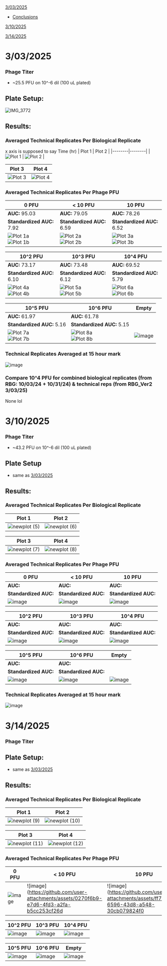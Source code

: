 [3/03/2025](#3032025)
- [Conclusions](#pfu-comparison) <br>

[3/10/2025](#3102025)

[3/14/2025](#3142025)

# 3/03/2025

### Phage Titer
- ~25.5 PFU on 10^-6 dil (100 uL plated)

## Plate Setup:
![IMG_3772](https://github.com/user-attachments/assets/ffc19528-b321-4764-a798-b3ce2c2a0969)

## Results:

### Averaged Technical Replicates Per Biological Replicate
x axis is supposed to say Time (hr)
| Plot 1 | Plot 2 |
|--------|--------|
| ![Plot 1](https://github.com/user-attachments/assets/1974fa55-b4f2-4b6a-becf-68e661a8b0ab) | ![Plot 2](https://github.com/user-attachments/assets/19be0122-9e03-49b7-9c87-fa8e66fc7576) |

| Plot 3 | Plot 4 |
|--------|--------|
| ![Plot 3](https://github.com/user-attachments/assets/dee9b190-ac42-426b-8f5a-34e8a3ba444e) | ![Plot 4](https://github.com/user-attachments/assets/efff7e38-6f64-4b99-8135-4f4b25991587) |

### Averaged Technical Replicates Per Phage PFU

| 0 PFU | < 10 PFU | 10 PFU |
|--------|--------|--------|
| **AUC:** 95.03 | **AUC:** 79.05 | **AUC:** 78.26|
| **Standardized AUC:** 7.92 | **Standardized AUC:** 6.59 | **Standardized AUC:** 6.52|
| ![Plot 1a](https://github.com/user-attachments/assets/4e06f675-00a2-47a4-b9a1-e2a4c31ca2c7) <br> ![Plot 1b](https://github.com/user-attachments/assets/8c5b2d72-3528-465a-95a7-0f9eaf078e7c) | ![Plot 2a](https://github.com/user-attachments/assets/c3542019-7491-4cdc-b675-1cb687f42daa) <br> ![Plot 2b](https://github.com/user-attachments/assets/a1906915-3c30-42f7-8aff-c0b8a6d76056) | ![Plot 3a](https://github.com/user-attachments/assets/a24f4282-7072-4296-8433-c44ec99893d5) <br> ![Plot 3b](https://github.com/user-attachments/assets/44c68a87-f789-41d8-8e0b-fd41ca6318a4) |

| 10^2 PFU | 10^3 PFU | 10^4 PFU |
|--------|--------|--------|
| **AUC:** 73.17 | **AUC:** 73.48 | **AUC:** 69.52|
| **Standardized AUC:** 6.10 | **Standardized AUC:** 6.12 | **Standardized AUC:** 5.79|
| ![Plot 4a](https://github.com/user-attachments/assets/84b85f65-f1c2-46c2-8e8e-da31608504df) <br> ![Plot 4b](https://github.com/user-attachments/assets/285213c5-47c2-4b9d-ba61-70280652add6) | ![Plot 5a](https://github.com/user-attachments/assets/9d63c93f-bb0e-4c58-bcad-7285d4263fae) <br> ![Plot 5b](https://github.com/user-attachments/assets/81d05b2c-5c50-41f2-afc8-6870d2359a02) | ![Plot 6a](https://github.com/user-attachments/assets/92a0afe1-0c1a-4e5b-b8c5-9ff7ec787c0e) <br> ![Plot 6b](https://github.com/user-attachments/assets/9abdea7c-9b68-45fe-aa94-89fd041cbcc4) |

| 10^5 PFU | 10^6 PFU | Empty |
|--------|--------|-------|
| **AUC:** 61.97 | **AUC:** 61.78 |
| **Standardized AUC:** 5.16 | **Standardized AUC:** 5.15 | 
| ![Plot 7a](https://github.com/user-attachments/assets/f2bc1ff3-8797-4301-85e2-a6e684effb6f) <br> ![Plot 7b](https://github.com/user-attachments/assets/58ba8201-5ad2-4c36-945f-48c51daeb83f) | ![Plot 8a](https://github.com/user-attachments/assets/5be0186e-a97f-4715-aa4a-3d28c5fcfebd) <br> ![Plot 8b](https://github.com/user-attachments/assets/d83522f3-f3ed-40ca-9fa9-261a2fc5ffa2) | ![image](https://github.com/user-attachments/assets/926e54d2-29ae-4b07-82c1-2cef1fde6812) |

### Technical Replicates Averaged at 15 hour mark
![image](https://github.com/user-attachments/assets/58fd531a-9149-4612-91b7-149067d01076)




<a name="pfu-comparison"></a>
### Compare 10^4 PFU for combined biological replicates (from RBG: 10/03/24 + 10/31/24) & technical reps (from RBG_Ver2 3/03/25)
None lol

# 3/10/2025

### Phage Titer 
-  ~43.2 PFU on 10^-6 dil (100 uL plated)

## Plate Setup
- same as [3/03/2025](#plate-setup)

## Results:

### Averaged Technical Replicates Per Biological Replicate

| Plot 1 | Plot 2 |
|--------|--------|
| ![newplot (5)](https://github.com/user-attachments/assets/279bd891-cf5e-4cae-b169-f6b0a6c14fd6) | ![newplot (6)](https://github.com/user-attachments/assets/a945d5da-3334-40dd-9be4-23b96f5379a1) |

| Plot 3 | Plot 4 |
|--------|--------|
| ![newplot (7)](https://github.com/user-attachments/assets/b6f5ff94-a767-4908-8f14-411a5d89d1de) | ![newplot (8)](https://github.com/user-attachments/assets/3bcbaace-1100-4d1a-8286-48d50afc36a6) |

### Averaged Technical Replicates Per Phage PFU

| 0 PFU | < 10 PFU | 10 PFU |
|--------|--------|--------|
| **AUC:**  | **AUC:**  | **AUC:** |
| **Standardized AUC:**  | **Standardized AUC:** | **Standardized AUC:** |
| ![image](https://github.com/user-attachments/assets/c8a054b9-8d26-4f35-a38a-471a8193eb6e) <br> |![image](https://github.com/user-attachments/assets/5f061ffe-8008-4bc6-a48d-86c9ccb8c556) <br> | ![image](https://github.com/user-attachments/assets/c89257a3-4d5d-4867-b464-1c971bdee522) <br> |

| 10^2 PFU | 10^3 PFU | 10^4 PFU |
|--------|--------|--------|
| **AUC:**  | **AUC:**  | **AUC:** |
| **Standardized AUC:** | **Standardized AUC:** | **Standardized AUC:** |
| ![image](https://github.com/user-attachments/assets/3846af80-f2e3-4929-8248-a757437db83c) <br> | ![image](https://github.com/user-attachments/assets/3027186f-02f0-4c63-b77d-f49f875bb258) <br> | ![image](https://github.com/user-attachments/assets/ab2a2629-b378-4f00-93a0-6aea076292e2) <br> |

| 10^5 PFU | 10^6 PFU | Empty |
|--------|--------|-------|
| **AUC:**  | **AUC:**  |
| **Standardized AUC:**  | **Standardized AUC:** | 
| ![image](https://github.com/user-attachments/assets/b7f14e1c-191e-4972-90a0-ab0a59f6ce33) <br> | ![image](https://github.com/user-attachments/assets/073c17f0-fa12-4ad7-a4a5-7ecb85e7891a) <br> | ![image](https://github.com/user-attachments/assets/f5f78c46-876b-422d-bc1e-d33ecfe0369f) |

### Technical Replicates Averaged at 15 hour mark
![image](https://github.com/user-attachments/assets/a8edc0de-5e4b-446b-af9b-d056ac3f6295)


# 3/14/2025

### Phage Titer

## Plate Setup:
- same as [3/03/2025](#plate-setup)

## Results:

### Averaged Technical Replicates Per Biological Replicate

| Plot 1 | Plot 2 |
|--------|--------|
|![newplot (9)](https://github.com/user-attachments/assets/31478e96-18e2-4168-be17-118a82b796c9)|![newplot (10)](https://github.com/user-attachments/assets/b84f8aed-24f6-4ad2-98f8-047fd4dce603)|

| Plot 3 | Plot 4 |
|--------|--------|
| ![newplot (11)](https://github.com/user-attachments/assets/49761d63-9f6b-42c2-8f6c-d7e5b88c16da) | ![newplot (12)](https://github.com/user-attachments/assets/042c781f-e60d-4d8f-85c1-c819ecf9d88a)|

### Averaged Technical Replicates Per Phage PFU

| 0 PFU | < 10 PFU | 10 PFU |
|--------|--------|--------|
| ![image](https://github.com/user-attachments/assets/c0153da3-d0c2-481d-974e-fb20179171c2) <br> |![image](https://github.com/user-attachments/assets/0270f6b9-e7d6-4fd3-a2fa-b5cc253cf26d <br> | ![image](https://github.com/user-attachments/assets/ff702026-6596-43d8-a548-30cb079824f0 <br> |

| 10^2 PFU | 10^3 PFU | 10^4 PFU |
|--------|--------|--------|
|![image](https://github.com/user-attachments/assets/02c542a9-cd49-481d-9f2b-ed9186a6bcb8) <br> |![image](https://github.com/user-attachments/assets/01c35c0f-2637-4b0d-97dc-cc16394d711f) <br> | ![image](https://github.com/user-attachments/assets/8f7d1846-68ec-4eb5-93e0-50128e22d608)|


| 10^5 PFU | 10^6 PFU | Empty |
|--------|--------|-------|
| ![image](https://github.com/user-attachments/assets/437710ac-2298-4900-b5a0-2d53acb0d237) <br> | ![image](https://github.com/user-attachments/assets/9b4c6f15-edf1-487e-b20a-beb0c4aedd13) <br> | ![image](https://github.com/user-attachments/assets/f5f78c46-876b-422d-bc1e-d33ecfe0369f) |


